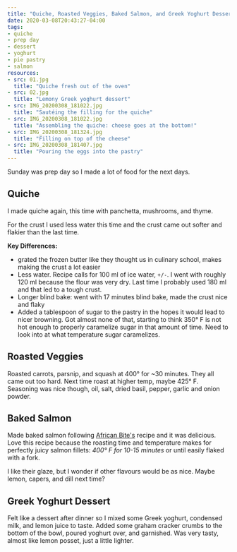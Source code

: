 ```yaml
---
title: "Quiche, Roasted Veggies, Baked Salmon, and Greek Yoghurt Dessert"
date: 2020-03-08T20:43:27-04:00
tags:
- quiche
- prep day
- dessert
- yoghurt
- pie pastry
- salmon
resources:
- src: 01.jpg
  title: "Quiche fresh out of the oven"
- src: 02.jpg
  title: "Lemony Greek yoghurt dessert"
- src: IMG_20200308_181022.jpg
  title: "Sautéing the filling for the quiche"
- src: IMG_20200308_181022.jpg
  title: "Assembling the quiche: cheese goes at the bottom!"
- src: IMG_20200308_181324.jpg
  title: "Filling on top of the cheese"
- src: IMG_20200308_181407.jpg
  title: "Pouring the eggs into the pastry"
---
```


Sunday was prep day so I made a lot of food for the next days.

## Quiche

I made quiche again, this time with panchetta, mushrooms, and thyme.

For the crust I used less water this time and the crust came out softer and flakier than the last time.

**Key Differences:**
* grated the frozen butter like they thought us in culinary school, makes making the crust a lot easier
* Less water. Recipe calls for 100 ml of ice water, `+/-`. I went with roughly 120 ml because the flour was very dry. Last time I probably used 180 ml and that led to a tough crust.
* Longer blind bake: went with 17 minutes blind bake, made the crust nice and flaky
* Added a tablespoon of sugar to the pastry in the hopes it would lead to nicer browning. Got almost none of that, starting to think 350&deg; F is not hot enough to properly caramelize sugar in that amount of time. Need to look into at what temperature sugar caramelizes.

## Roasted Veggies

Roasted carrots, parsnip, and squash at 400&deg; for ~30 minutes. They all came out too hard. Next time roast at higher temp, maybe 425&deg; F. Seasoning was nice though, oil, salt, dried basil, pepper, garlic and onion powder.

## Baked Salmon

Made baked salmon following [African Bite's](https://www.africanbites.com/oven-baked-salmon/) recipe and it was delicious. Love this recipe because the roasting time and temperature makes for perfectly juicy salmon fillets: _400&deg; F for 10-15 minutes_ or until easily flaked with a fork.

I like their glaze, but I wonder if other flavours would be as nice. Maybe lemon, capers, and dill next time?

## Greek Yoghurt Dessert

Felt like a dessert after dinner so I mixed some Greek yoghurt, condensed milk, and lemon juice to taste. Added some graham cracker crumbs to the bottom of the bowl, poured yoghurt over, and garnished. Was very tasty, almost like lemon posset, just a little lighter.
